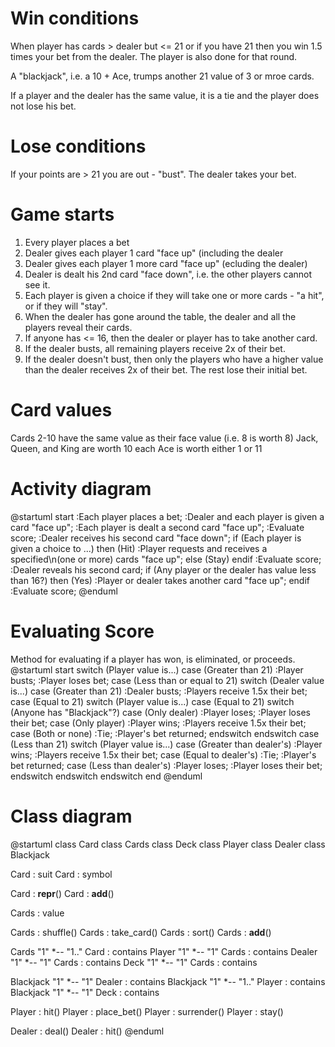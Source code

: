 # Win conditions
When player has cards > dealer but <= 21
or 
if you have 21 then you win 1.5 times your bet from the dealer. The player is also done for that round. 

A "blackjack", i.e. a 10 + Ace, trumps another 21 value of 3 or mroe cards. 

If a player and the dealer has the same value, it is a tie and the player does not lose his bet. 

# Lose conditions
If your points are > 21 you are out - "bust". The dealer takes your bet. 

# Game starts
1. Every player places a bet
2. Dealer gives each player 1 card "face up" (including the dealer
3. Dealer gives each player 1 more card "face up" (ecluding the dealer)
4. Dealer is dealt his 2nd card "face down", i.e. the other players cannot see it.
5. Each player is given a choice if they will take one or more cards - "a hit", or if they will "stay". 
6. When the dealer has gone around the table, the dealer and all the players reveal their cards. 
7. If anyone has <= 16, then the dealer or player has to take another card. 
8. If the dealer busts, all remaining players receive 2x of their bet. 
9. If the dealer doesn't bust, then only the players who have a higher value than the dealer receives 2x of their bet. The rest lose their initial bet. 

# Card values
Cards 2-10 have the same value as their face value (i.e. 8 is worth 8)
Jack, Queen, and King are worth 10 each 
Ace is worth either 1 or 11 

# Activity diagram
@startuml
start
:Each player places a bet;
:Dealer and each player is given a card "face up";
:Each player is dealt a second card "face up";
:Evaluate score;
:Dealer receives his second card "face down";
if (Each player is given a choice to ...) then (Hit)
    :Player requests and receives a specified\n(one or more) cards "face up";
else (Stay)
endif
:Evaluate score;
:Dealer reveals his second card;
if (Any player or the dealer has value less than 16?) then (Yes)
    :Player or dealer takes another card "face up";
endif
:Evaluate score;
@enduml

# Evaluating Score 
Method for evaluating if a player has won, is eliminated, or proceeds.
@startuml
start
switch (Player value is...)
    case (Greater than 21)
        :Player busts;
        :Player loses bet;
    case (Less than or equal to 21)
        switch (Dealer value is...)
            case (Greater than 21)
                :Dealer busts;
                :Players receive 1.5x their bet;
            case (Equal to 21)
                switch (Player value is...)
                    case (Equal to 21)
                        switch (Anyone has "Blackjack"?)
                            case (Only dealer)
                                :Player loses;
                                :Player loses their bet;
                            case (Only player)
                                :Player wins;
                                :Players receive 1.5x their bet;
                            case (Both or none)
                                :Tie;
                                :Player's bet returned;
                        endswitch
                endswitch
            case (Less than 21)
                switch (Player value is...)
                    case (Greater than dealer's)
                        :Player wins;
                        :Players receive 1.5x their bet;
                    case (Equal to dealer's)
                        :Tie;
                        :Player's bet returned;
                    case (Less than dealer's)
                        :Player loses;
                        :Player loses their bet;
                endswitch
        endswitch
endswitch
end
@enduml

# Class diagram
@startuml
class Card
class Cards
class Deck
class Player
class Dealer
class Blackjack

Card : suit
Card : symbol

Card : __repr__()
Card : __add__()

Cards : value

Cards : shuffle()
Cards : take_card()
Cards : sort()
Cards : __add__()


Cards "1" *-- "1.." Card : contains
Player "1" *-- "1" Cards : contains
Dealer "1" *-- "1" Cards : contains
Deck "1" *-- "1" Cards : contains

Blackjack "1" *-- "1" Dealer : contains
Blackjack "1" *-- "1.." Player : contains
Blackjack "1" *-- "1" Deck : contains

Player : hit()
Player : place_bet()
Player : surrender()
Player : stay()

Dealer : deal()
Dealer : hit()
@enduml
